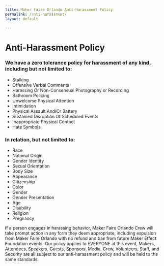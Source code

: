 ```yaml
---
title: Maker Faire Orlando Anti-Harassment Policy
permalink: /anti-harassment/
layout: default

---
```

# Anti-Harassment Policy

### We have a zero tolerance policy for harassment of any kind, including but not limited to:

* Stalking
* Offensive Verbal Comments
* Harassing Or Non-Consensual Photography or Recording
* Bathroom Policing
* Unwelcome Physical Attention
* Intimidation
* Physical Assault And/Or Battery
* Sustained Disruption Of Scheduled Events
* Inappropriate Physical Contact
* Hate Symbols

### In relation, but not limited to:

* Race
* National Origin
* Gender Identity
* Sexual Orientation
* Body Size
* Appearance
* Citizenship
* Color
* Gender
* Gender Presentation
* Age
* Disability
* Religion
* Pregnancy


If a person engages in harassing behavior, Maker Faire Orlando Crew will take prompt action in any form they deem appropriate, including expulsion from Maker Faire Orlando with no refund and ban from future Maker Effect Foundation events. Our policy applies to EVERYONE at this event, Makers, Attendees, Speakers, Guests, Sponsors, Media, Crew, Volunteers, Staff, and Security are all subject to our anti-harassment policy and will be held to the same standards.
